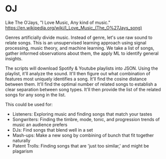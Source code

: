 # OJ
Like The O'Jays, "I Love Music, Any kind of music."
https://en.wikipedia.org/wiki/I_Love_Music_(The_O%27Jays_song)

Genres artificially divide music. Instead of genre, let's use raw sound to relate songs.
This is an unsupervised learning approach using signal processing, music theory, and machine learning.
We take a list of songs, gather informed observations about them, the apply ML to identify general insights.

The scripts will download Spotify & Youtube playlists into JSON.
Using the playlist, it'll analyze the sound.
It'll then figure out what combination of features most uniquely identifies a song.
It'll find the cosine distance between them.
It'll find the optimal number of related songs to establish a clear separation between song types.
It'll then provide the list of the related songs for any song in the list.

This could be used for:
- Listeners: Exploring music and finding songs that match your tastes
- Songwriters: Finding the timbre, mode, tonic, and progression trends of music an audience prefers
- DJs: Find songs that blend well in a set
- Mash-ups: Make a new song by combining of bunch that fit together naturally
- Patent Trolls: Finding songs that are 'just too similar,' and might be plagarism
